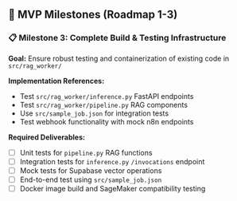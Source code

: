 ## 🎯 MVP Milestones (Roadmap 1-3)

### 📋 **Milestone 3: Complete Build & Testing Infrastructure**

**Goal:** Ensure robust testing and containerization of existing code in `src/rag_worker/`

**Implementation References:**
- Test `src/rag_worker/inference.py` FastAPI endpoints
- Test `src/rag_worker/pipeline.py` RAG components  
- Use `src/sample_job.json` for integration tests
- Test webhook functionality with mock n8n endpoints

**Required Deliverables:**
- [ ] Unit tests for `pipeline.py` RAG functions
- [ ] Integration tests for `inference.py` `/invocations` endpoint
- [ ] Mock tests for Supabase vector operations
- [ ] End-to-end test using `src/sample_job.json`
- [ ] Docker image build and SageMaker compatibility testing